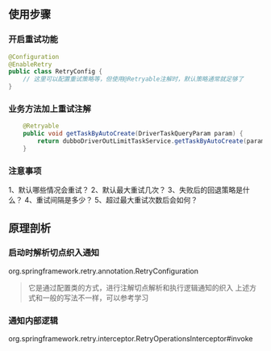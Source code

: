 

## 使用步骤
### 开启重试功能

```java
@Configuration
@EnableRetry
public class RetryConfig {
    // 这里可以配置重试策略等，但使用@Retryable注解时，默认策略通常就足够了
}
```

### 业务方法加上重试注解
```java
    @Retryable
    public void getTaskByAutoCreate(DriverTaskQueryParam param) {
        return dubboDriverOutLimitTaskService.getTaskByAutoCreate(param);
    }
```

### 注意事项
1、默认哪些情况会重试？
2、默认最大重试几次？
3、失败后的回退策略是什么？
4、重试间隔是多少？
5、超过最大重试次数后会如何？


## 原理剖析

### 启动时解析切点织入通知
org.springframework.retry.annotation.RetryConfiguration

> 它是通过配置类的方式，进行注解切点解析和执行逻辑通知的织入
> 上述方式和一般的写法不一样，可以参考学习

### 通知内部逻辑
org.springframework.retry.interceptor.RetryOperationsInterceptor#invoke
